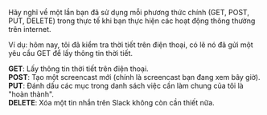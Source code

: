 Hãy nghĩ về một lần bạn đã sử dụng mỗi phương thức chính (GET, POST, PUT, DELETE) trong thực tế khi bạn thực hiện các hoạt động thông thường trên internet. 

Ví dụ: hôm nay, tôi đã kiểm tra thời tiết trên điện thoại, có lẽ nó đã gửi một yêu cầu GET để lấy thông tin thời tiết.

**GET**: Lấy thông tin thời tiết trên điện thoại.  
**POST**: Tạo một screencast mới (chính là screencast bạn đang xem bây giờ).  
**PUT**: Đánh dấu các mục trong danh sách việc cần làm chung của tôi là "hoàn thành".  
**DELETE**: Xóa một tin nhắn trên Slack không còn cần thiết nữa.